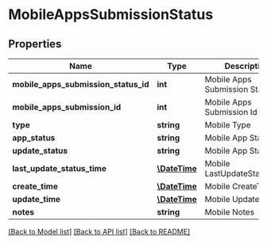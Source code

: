 # MobileAppsSubmissionStatus

## Properties
Name | Type | Description | Notes
------------ | ------------- | ------------- | -------------
**mobile_apps_submission_status_id** | **int** | Mobile Apps Submission Status Id | [optional] 
**mobile_apps_submission_id** | **int** | Mobile Apps Submission Id | [optional] 
**type** | **string** | Mobile Type | [optional] 
**app_status** | **string** | Mobile App Status | [optional] 
**update_status** | **string** | Mobile App Status | [optional] 
**last_update_status_time** | [**\DateTime**](\DateTime.md) | Mobile LastUpdateStatusTime | [optional] 
**create_time** | [**\DateTime**](\DateTime.md) | Mobile CreateTime | [optional] 
**update_time** | [**\DateTime**](\DateTime.md) | Mobile UpdateTime | [optional] 
**notes** | **string** | Mobile Notes | [optional] 

[[Back to Model list]](../README.md#documentation-for-models) [[Back to API list]](../README.md#documentation-for-api-endpoints) [[Back to README]](../README.md)


